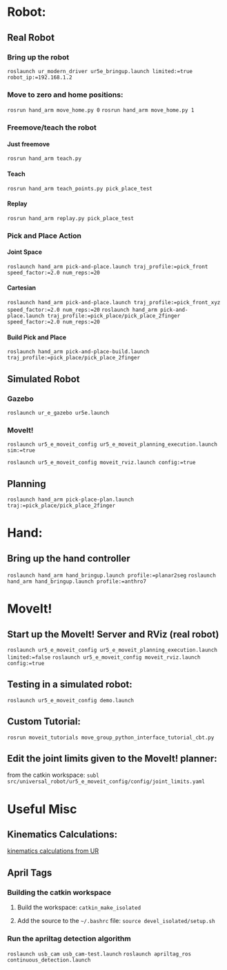 # Robot:

## Real Robot
### Bring up the robot
`roslaunch ur_modern_driver ur5e_bringup.launch limited:=true robot_ip:=192.168.1.2`


### Move to zero and home positions:
`rosrun hand_arm move_home.py 0`
`rosrun hand_arm move_home.py 1`


### Freemove/teach the robot
#### Just freemove
`rosrun hand_arm teach.py`


#### Teach
`rosrun hand_arm teach_points.py pick_place_test`


#### Replay
`rosrun hand_arm replay.py pick_place_test`



### Pick and Place Action
#### Joint Space
`roslaunch hand_arm pick-and-place.launch traj_profile:=pick_front speed_factor:=2.0 num_reps:=20`

#### Cartesian
`roslaunch hand_arm pick-and-place.launch traj_profile:=pick_front_xyz speed_factor:=2.0 num_reps:=20`
`roslaunch hand_arm pick-and-place.launch traj_profile:=pick_place/pick_place_2finger speed_factor:=2.0 num_reps:=20`


#### Build Pick and Place
`roslaunch hand_arm pick-and-place-build.launch traj_profile:=pick_place/pick_place_2finger`


## Simulated Robot
### Gazebo
`roslaunch ur_e_gazebo ur5e.launch`

### MoveIt!
`roslaunch ur5_e_moveit_config ur5_e_moveit_planning_execution.launch sim:=true`

`roslaunch ur5_e_moveit_config moveit_rviz.launch config:=true`


## Planning
`roslaunch hand_arm pick-place-plan.launch traj:=pick_place/pick_place_2finger`



# Hand:
## Bring up the hand controller
`roslaunch hand_arm hand_bringup.launch profile:=planar2seg`
`roslaunch hand_arm hand_bringup.launch profile:=anthro7`



# MoveIt!
## Start up the MoveIt! Server and RViz (real robot)
`roslaunch ur5_e_moveit_config ur5_e_moveit_planning_execution.launch limited:=false`
`roslaunch ur5_e_moveit_config moveit_rviz.launch config:=true`


## Testing in a simulated robot:
`roslaunch ur5_e_moveit_config demo.launch`


## Custom Tutorial:
`rosrun moveit_tutorials move_group_python_interface_tutorial_cbt.py`


## Edit the joint limits given to the MoveIt! planner:
from the catkin workspace:
	`subl src/universal_robot/ur5_e_moveit_config/config/joint_limits.yaml`







# Useful Misc

## Kinematics Calculations:
[kinematics calculations from UR](https://www.universal-robots.com/how-tos-and-faqs/faq/ur-faq/parameters-for-calculations-of-kinematics-and-dynamics-45257)


## April Tags

### Building the catkin workspace
1. Build the workspace: `catkin_make_isolated`

2. Add the source to the `~/.bashrc` file: `source devel_isolated/setup.sh`

### Run the apriltag detection algorithm
`roslaunch usb_cam usb_cam-test.launch`
`roslaunch apriltag_ros continuous_detection.launch`
